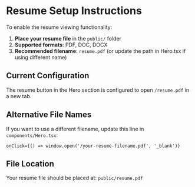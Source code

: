 # Resume Setup Instructions

To enable the resume viewing functionality:

1. **Place your resume file** in the `public/` folder
2. **Supported formats**: PDF, DOC, DOCX
3. **Recommended filename**: `resume.pdf` (or update the path in Hero.tsx if using different name)

## Current Configuration
The resume button in the Hero section is configured to open `/resume.pdf` in a new tab.

## Alternative File Names
If you want to use a different filename, update this line in `components/Hero.tsx`:
```tsx
onClick={() => window.open('/your-resume-filename.pdf', '_blank')}
```

## File Location
Your resume file should be placed at: `public/resume.pdf`
